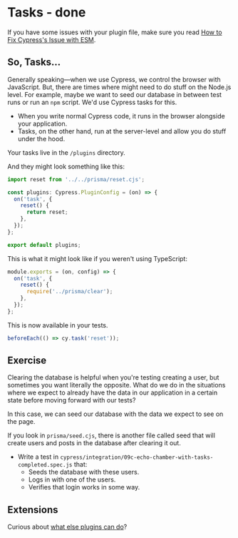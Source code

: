 # Tasks - done

If you have some issues with your plugin file, make sure you read [How to Fix Cypress's Issue with ESM](How%20to%20Fix%20Cypress's%20Issue%20with%20ESM.md).

## So, Tasks…

Generally speaking—when we use Cypress, we control the browser with JavaScript. But, there are times where might need to do stuff on the Node.js level. For example, maybe we want to seed our database in between test runs or run an `npm` script. We'd use Cypress tasks for this.

- When you write normal Cypress code, it runs in the browser alongside your application.
- Tasks, on the other hand, run at the server-level and allow you do stuff under the hood.

Your tasks live in the `/plugins` directory.

And they might look something like this:

```ts
import reset from '../../prisma/reset.cjs';

const plugins: Cypress.PluginConfig = (on) => {
  on('task', {
    reset() {
      return reset;
    },
  });
};

export default plugins;
```

This is what it might look like if you weren't using TypeScript:

```js
module.exports = (on, config) => {
  on('task', {
    reset() {
      require('../prisma/clear');
    },
  });
};
```

This is now available in your tests.

```js
beforeEach(() => cy.task('reset'));
```

## Exercise

Clearing the database is helpful when you're testing creating a user, but sometimes you want literally the opposite. What do we do in the situations where we expect to already have the data in our application in a certain state before moving forward with our tests?

In this case, we can seed our database with the data we expect to see on the page.

If you look in `prisma/seed.cjs`, there is another file called seed that will create users and posts in the database after clearing it out.

- Write a test in `cypress/integration/09c-echo-chamber-with-tasks-completed.spec.js` that:
  - Seeds the database with these users.
  - Logs in with one of the users.
  - Verifies that login works in some way.

## Extensions

Curious about [what else plugins can do](https://docs.cypress.io/plugins/directory)?
